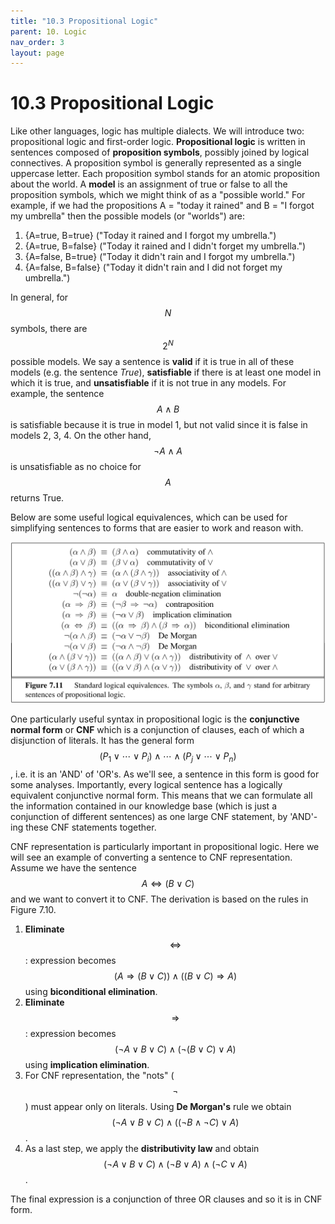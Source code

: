 ```yaml
---
title: "10.3 Propositional Logic"
parent: 10. Logic
nav_order: 3
layout: page
---
```


# 10.3 Propositional Logic 

Like other languages, logic has multiple dialects. We will introduce two: propositional logic and first-order logic. **Propositional logic** is written in sentences composed of **proposition symbols**, possibly joined by logical connectives. A proposition symbol is generally represented as a single uppercase letter. Each proposition symbol stands for an atomic proposition about the world. A **model** is an assignment of true or false to all the proposition symbols, which we might think of as a "possible world." For example, if we had the propositions A = "today it rained" and B = "I forgot my umbrella" then the possible models (or "worlds") are:

1. {A=true, B=true} ("Today it rained and I forgot my umbrella.")
2. {A=true, B=false} ("Today it rained and I didn't forget my umbrella.")
3. {A=false, B=true} ("Today it didn't rain and I forgot my umbrella.")
4. {A=false, B=false} ("Today it didn't rain and I did not forget my umbrella.")

In general, for $$N$$ symbols, there are $$2^N$$ possible models. We say a sentence is **valid** if it is true in all of these models (e.g. the sentence _True_), **satisfiable** if there is at least one model in which it is true, and **unsatisfiable** if it is not true in any models.  For example, the sentence $$A \wedge B$$ is satisfiable because it is true in model 1, but not valid since it is false in models 2, 3, 4. On the other hand, $$\neg A \wedge A$$ is unsatisfiable as no choice for $$A$$ returns True.

Below are some useful logical equivalences, which can be used for simplifying sentences to forms that are easier to work and reason with.

![Logical Equivalences](../assets/images/logical_equivalences.png)

One particularly useful syntax in propositional logic is the **conjunctive normal form** or **CNF** which is a conjunction of clauses, each of which a disjunction of literals. It has the general form $$(P_1 \vee \cdots \vee P_i) \wedge \cdots \wedge (P_j \vee \cdots \vee P_n)$$, i.e. it is an 'AND' of 'OR's. As we'll see, a sentence in this form is good for some analyses. Importantly, every logical sentence has a logically equivalent conjunctive normal form. This means that we can formulate all the information contained in our knowledge base (which is just a conjunction of different sentences) as one large CNF statement, by 'AND'-ing these CNF statements together.

CNF representation is particularly important in propositional logic. Here we will see an example of converting a sentence to CNF representation. Assume we have the sentence $$A\Leftrightarrow (B\vee C)$$ and we want to convert it to CNF. The derivation is based on the rules in Figure 7.10.

1. **Eliminate** $$\Leftrightarrow$$: expression becomes $$(A\Rightarrow (B\vee C))\wedge ((B\vee C)\Rightarrow A)$$ using **biconditional elimination**.
2. **Eliminate** $$\Rightarrow$$: expression becomes $$(\neg A\vee B\vee C)\wedge (\neg(B\vee C )\vee A)$$ using **implication elimination**.
3. For CNF representation, the "nots" ($$\neg$$) must appear only on literals. Using **De Morgan's** rule we obtain $$(\neg A\vee B\vee C)\wedge ((\neg B\wedge \neg C )\vee A)$$.
4. As a last step, we apply the **distributivity law** and obtain $$(\neg A\vee B\vee C)\wedge (\neg B\vee A )\wedge (\neg C\vee A)$$.

The final expression is a conjunction of three OR clauses and so it is in CNF form.